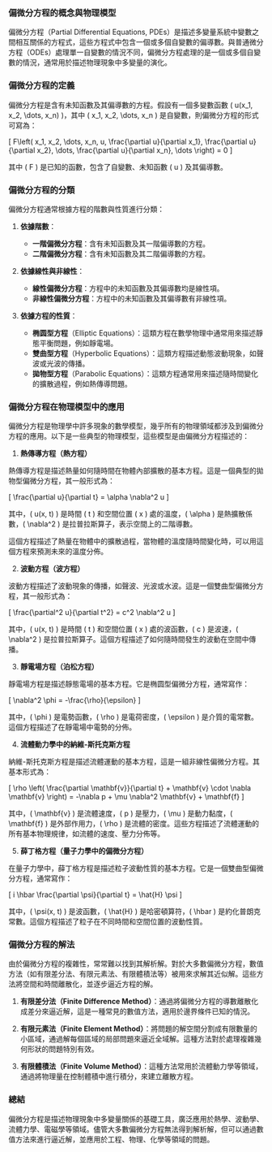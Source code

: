 ### **偏微分方程的概念與物理模型**

偏微分方程（Partial Differential Equations, PDEs）是描述多變量系統中變數之間相互關係的方程式，這些方程式中包含一個或多個自變數的偏導數。與普通微分方程（ODEs）處理單一自變數的情況不同，偏微分方程處理的是一個或多個自變數的情況，通常用於描述物理現象中多變量的演化。

### **偏微分方程的定義**

偏微分方程是含有未知函數及其偏導數的方程。假設有一個多變數函數 \( u(x_1, x_2, \dots, x_n) \)，其中 \( x_1, x_2, \dots, x_n \) 是自變數，則偏微分方程的形式可寫為：

\[
F\left( x_1, x_2, \dots, x_n, u, \frac{\partial u}{\partial x_1}, \frac{\partial u}{\partial x_2}, \dots, \frac{\partial u}{\partial x_n}, \dots \right) = 0
\]

其中 \( F \) 是已知的函數，包含了自變數、未知函數 \( u \) 及其偏導數。

### **偏微分方程的分類**

偏微分方程通常根據方程的階數與性質進行分類：

1. **依據階數**：
   - **一階偏微分方程**：含有未知函數及其一階偏導數的方程。
   - **二階偏微分方程**：含有未知函數及其二階偏導數的方程。

2. **依據線性與非線性**：
   - **線性偏微分方程**：方程中的未知函數及其偏導數均是線性項。
   - **非線性偏微分方程**：方程中的未知函數及其偏導數有非線性項。

3. **依據方程的性質**：
   - **椭圆型方程**（Elliptic Equations）：這類方程在數學物理中通常用來描述靜態平衡問題，例如靜電場。
   - **雙曲型方程**（Hyperbolic Equations）：這類方程描述動態波動現象，如聲波或光波的傳播。
   - **拋物型方程**（Parabolic Equations）：這類方程通常用來描述隨時間變化的擴散過程，例如熱傳導問題。

### **偏微分方程在物理模型中的應用**

偏微分方程是物理學中許多現象的數學模型，幾乎所有的物理領域都涉及到偏微分方程的應用。以下是一些典型的物理模型，這些模型是由偏微分方程描述的：

1. **熱傳導方程（熱方程）**

熱傳導方程是描述熱量如何隨時間在物體內部擴散的基本方程。這是一個典型的拋物型偏微分方程，其一般形式為：

\[
\frac{\partial u}{\partial t} = \alpha \nabla^2 u
\]

其中，\( u(x, t) \) 是時間 \( t \) 和空間位置 \( x \) 處的溫度，\( \alpha \) 是熱擴散係數，\( \nabla^2 \) 是拉普拉斯算子，表示空間上的二階導數。

這個方程描述了熱量在物體中的擴散過程，當物體的溫度隨時間變化時，可以用這個方程來預測未來的溫度分佈。

2. **波動方程（波方程）**

波動方程描述了波動現象的傳播，如聲波、光波或水波。這是一個雙曲型偏微分方程，其一般形式為：

\[
\frac{\partial^2 u}{\partial t^2} = c^2 \nabla^2 u
\]

其中，\( u(x, t) \) 是時間 \( t \) 和空間位置 \( x \) 處的波函數，\( c \) 是波速，\( \nabla^2 \) 是拉普拉斯算子。這個方程描述了如何隨時間發生的波動在空間中傳播。

3. **靜電場方程（泊松方程）**

靜電場方程是描述靜態電場的基本方程。它是椭圆型偏微分方程，通常寫作：

\[
\nabla^2 \phi = -\frac{\rho}{\epsilon}
\]

其中，\( \phi \) 是電勢函數，\( \rho \) 是電荷密度，\( \epsilon \) 是介質的電常數。這個方程描述了在靜電場中電勢的分佈。

4. **流體動力學中的納維-斯托克斯方程**

納維-斯托克斯方程是描述流體運動的基本方程，這是一組非線性偏微分方程。其基本形式為：

\[
\rho \left( \frac{\partial \mathbf{v}}{\partial t} + \mathbf{v} \cdot \nabla \mathbf{v} \right) = -\nabla p + \mu \nabla^2 \mathbf{v} + \mathbf{f}
\]

其中，\( \mathbf{v} \) 是流體速度，\( p \) 是壓力，\( \mu \) 是動力黏度，\( \mathbf{f} \) 是外部作用力，\( \rho \) 是流體的密度。這些方程描述了流體運動的所有基本物理規律，如流體的速度、壓力分佈等。

5. **薛丁格方程（量子力學中的偏微分方程）**

在量子力學中，薛丁格方程是描述粒子波動性質的基本方程。它是一個雙曲型偏微分方程，通常寫作：

\[
i \hbar \frac{\partial \psi}{\partial t} = \hat{H} \psi
\]

其中，\( \psi(x, t) \) 是波函數，\( \hat{H} \) 是哈密頓算符，\( \hbar \) 是約化普朗克常數。這個方程描述了粒子在不同時間和空間位置的波動性質。

### **偏微分方程的解法**

由於偏微分方程的複雜性，常常難以找到其解析解。對於大多數偏微分方程，數值方法（如有限差分法、有限元素法、有限體積法等）被用來求解其近似解。這些方法將空間和時間離散化，並逐步逼近方程的解。

1. **有限差分法（Finite Difference Method）**：通過將偏微分方程的導數離散化成差分來逼近解，這是一種常見的數值方法，適用於邊界條件已知的情況。
  
2. **有限元素法（Finite Element Method）**：將問題的解空間分割成有限數量的小區域，通過解每個區域的局部問題來逼近全域解。這種方法對於處理複雜幾何形狀的問題特別有效。

3. **有限體積法（Finite Volume Method）**：這種方法常用於流體動力學等領域，通過將物理量在控制體積中進行積分，來建立離散方程。

### **總結**

偏微分方程是描述物理現象中多變量關係的基礎工具，廣泛應用於熱學、波動學、流體力學、電磁學等領域。儘管大多數偏微分方程無法得到解析解，但可以通過數值方法來進行逼近解，並應用於工程、物理、化學等領域的問題。
